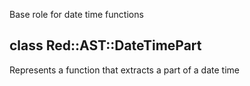 

Base role for date time functions

class Red::AST::DateTimePart
----------------------------

Represents a function that extracts a part of a date time

